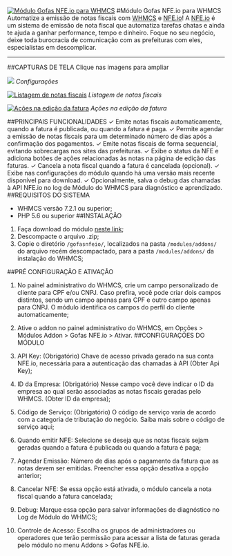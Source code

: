 ﻿[![Módulo Gofas NFE.io para WHMCS](https://s3.amazonaws.com/uploads.gofas.me/wp-content/uploads/2020/05/gofas_nfe.io_whmcs.png "Módulo Gofas NFE.io para WHMCS")](# "Módulo Gofas NFE.io para WHMCS")
#Módulo Gofas NFE.io para WHMCS
Automatize a emissão de notas fiscais com [WHMCS](https://goo.gl/gDXngY "WHMCS") e [NFE.io](https://nfe.io "NFE.io")!
A [NFE.io](https://nfe.io "NFE.io") é um sistema de emissão de nota fiscal que automatiza tarefas chatas e ainda te ajuda a ganhar performance, tempo e dinheiro. Foque no seu negócio, deixe toda burocracia de comunicação com as prefeituras com eles, especialistas em descomplicar.

------------
##CAPTURAS DE TELA
Clique nas imagens para ampliar

[![](https://s3.amazonaws.com/uploads.gofas.me/wp-content/uploads/2020/05/config_screenshot-1.png)](https://s3.amazonaws.com/uploads.gofas.me/wp-content/uploads/2020/05/config_screenshot-1.png)
*Configurações*

[![Listagem de notas fiscais](https://s3.amazonaws.com/uploads.gofas.me/wp-content/uploads/2020/05/nfe_list_screenshot.png "Listagem de notas fiscais")](https://s3.amazonaws.com/uploads.gofas.me/wp-content/uploads/2020/05/nfe_list_screenshot.png "Listagem de notas fiscais")
*Listagem de notas fiscais*

[![Ações na edição da fatura](https://s3.amazonaws.com/uploads.gofas.me/wp-content/uploads/2020/05/nfe_invoice_screenshot.png "Ações na edição da fatura")](https://s3.amazonaws.com/uploads.gofas.me/wp-content/uploads/2020/05/nfe_invoice_screenshot.png "Ações na edição da fatura")
*Ações na edição da fatura*

##PRINCIPAIS FUNCIONALIDADES
✓ Emite notas fiscais automaticamente, quando a fatura é publicada, ou quando a fatura é paga.
✓ Permite agendar a emissão de notas fiscais para um determinado número de dias após a confirmação dos pagamentos.
✓ Emite notas fiscais de forma sequencial, evitando sobrecargas nos sites das prefeituras.
✓ Exibe o status da NFE e adiciona botões de ações relacionadas às notas na página de edição das faturas.
✓ Cancela a nota fiscal quando a fatura é cancelada (opcional).
✓ Exibe nas configurações do módulo quando há uma versão mais recente disponível para download.
✓ Opcionalmente, salva o debug das chamadas à API NFE.io no log de Módulo do WHMCS para diagnóstico e aprendizado.
##REQUISITOS DO SISTEMA
- WHMCS versão 7.2.1 ou superior;
- PHP 5.6 ou superior
##INSTALAÇÃO
1. Faça download do módulo [neste link](https://github.com/nfe/plugin-whmcs/archive/master.zip "neste link");
2. Descompacte o arquivo .zip;
3. Copie o diretório `/gofasnfeio/`, localizados na pasta `/modules/addons/` do arquivo recém descompactado, para a pasta `/modules/addons/` da instalação do WHMCS;

##PRÉ CONFIGURAÇÃO E ATIVAÇÃO
1. No painel administrativo do WHMCS, crie um campo personalizado de cliente para CPF e/ou CNPJ. Caso prefira, você pode criar dois campos distintos, sendo um campo apenas para CPF e outro campo apenas para CNPJ. O módulo identifica os campos do perfil do cliente automaticamente;

2. Ative o addon no painel administrativo do WHMCS, em Opções > Módulos Addon > Gofas NFE.io > Ativar.
##CONFIGURAÇÕES DO MÓDULO
1. API Key: (Obrigatório) Chave de acesso privada gerado na sua conta NFE.io, necessária para a autenticação das chamadas à API (Obter Api Key);

2. ID da Empresa: (Obrigatório) Nesse campo você deve indicar o ID da empresa ao qual serão associadas as notas fiscais geradas pelo WHMCS. (Obter ID da empresa);
3. Código de Serviço: (Obrigatório) O código de serviço varia de acordo com a categoria de tributação do negócio. Saiba mais sobre o código de serviço aqui;
4. Quando emitir NFE: Selecione se deseja que as notas fiscais sejam geradas quando a fatura é publicada ou quando a fatura é paga;
5. Agendar Emissão: Número de dias após o pagamento da fatura que as notas devem ser emitidas. Preencher essa opção desativa a opção anterior;
6. Cancelar NFE: Se essa opção está ativada, o módulo cancela a nota fiscal quando a fatura cancelada;
7. Debug: Marque essa opção para salvar informações de diagnóstico no Log de Módulo do WHMCS;
8. Controle de Acesso: Escolha os grupos de administradores ou operadores que terão permissão para acessar a lista de faturas gerada pelo módulo no menu Addons > Gofas NFE.io.


